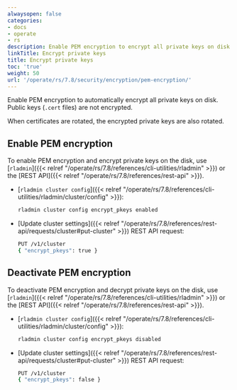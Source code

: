 ```yaml
---
alwaysopen: false
categories:
- docs
- operate
- rs
description: Enable PEM encryption to encrypt all private keys on disk.
linkTitle: Encrypt private keys
title: Encrypt private keys
toc: 'true'
weight: 50
url: '/operate/rs/7.8/security/encryption/pem-encryption/'
---
```


Enable PEM encryption to automatically encrypt all private keys on disk. Public keys (`.cert` files) are not encrypted.

When certificates are rotated, the encrypted private keys are also rotated.

## Enable PEM encryption

To enable PEM encryption and encrypt private keys on the disk, use [`rladmin`]({{< relref "/operate/rs/7.8/references/cli-utilities/rladmin" >}}) or the [REST API]({{< relref "/operate/rs/7.8/references/rest-api" >}}).


- [`rladmin cluster config`]({{< relref "/operate/rs/7.8/references/cli-utilities/rladmin/cluster/config" >}}):

    ```sh
    rladmin cluster config encrypt_pkeys enabled
    ```

- [Update cluster settings]({{< relref "/operate/rs/7.8/references/rest-api/requests/cluster#put-cluster" >}}) REST API request:

    ```sh
    PUT /v1/cluster
    { "encrypt_pkeys": true }
    ```

## Deactivate PEM encryption

To deactivate PEM encryption and decrypt private keys on the disk, use [`rladmin`]({{< relref "/operate/rs/7.8/references/cli-utilities/rladmin" >}}) or the [REST API]({{< relref "/operate/rs/7.8/references/rest-api" >}}).

- [`rladmin cluster config`]({{< relref "/operate/rs/7.8/references/cli-utilities/rladmin/cluster/config" >}}):

    ```sh
    rladmin cluster config encrypt_pkeys disabled
    ```

- [Update cluster settings]({{< relref "/operate/rs/7.8/references/rest-api/requests/cluster#put-cluster" >}}) REST API request:

    ```sh
    PUT /v1/cluster
    { "encrypt_pkeys": false }
    ```
